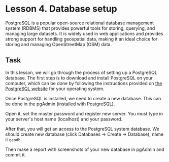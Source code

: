 # Lesson 4. Database setup

PostgreSQL is a popular open-source relational database management system (RDBMS) that provides powerful tools for storing, querying, and managing large datasets. It is widely used in web applications and provides strong support for handling geospatial data, making it an ideal choice for storing and managing OpenStreetMap (OSM) data.

## Task

In this lesson, we will go through the process of setting up a PostgreSQL database. The first step is to download and install PostgreSQL on your computer, which can be done by following the instructions provided on [the PostgreSQL website](https://www.postgresql.org/download/) for your operating system.

Once PostgreSQL is installed, we need to create a new database. This can be done in the pgAdmin (installed with PostgreSQL). 

Open it, set the master password and register new server. You must type in your server's host name (localhost) and your password.

After that, you will get an access to the PostgreSQL system database. We should create new database (click Databases -> Create -> Database), name it `geodb`.

Then make a report with screenshots of your new database in pgAdmin and commit it.